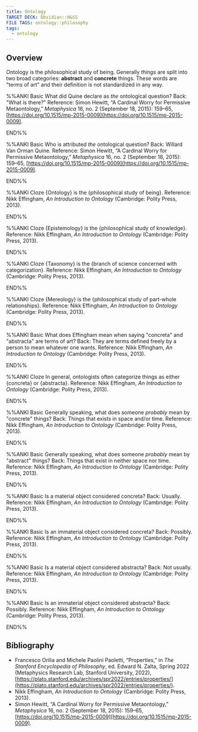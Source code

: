 ```yaml
---
title: Ontology
TARGET DECK: Obsidian::H&SS
FILE TAGS: ontology::philosophy
tags:
  - ontology
---
```


## Overview

Ontology is the philosophical study of being. Generally *things* are split into two broad categories: **abstract** and **concrete** things. These words are "terms of art" and their definition is not standardized in any way.

%%ANKI
Basic
What did Quine declare as *the* ontological question?
Back: "What is there?"
Reference: Simon Hewitt, “A Cardinal Worry for Permissive Metaontology,” _Metaphysica_ 16, no. 2 (September 18, 2015): 159–65, [https://doi.org/10.1515/mp-2015-0009](https://doi.org/10.1515/mp-2015-0009).
<!--ID: 1720912238054-->
END%%

%%ANKI
Basic
Who is attributed *the* ontological question?
Back: Willard Van Orman Quine.
Reference: Simon Hewitt, “A Cardinal Worry for Permissive Metaontology,” _Metaphysica_ 16, no. 2 (September 18, 2015): 159–65, [https://doi.org/10.1515/mp-2015-0009](https://doi.org/10.1515/mp-2015-0009).
<!--ID: 1720912259767-->
END%%

%%ANKI
Cloze
{Ontology} is the {philosophical study of being}.
Reference: Nikk Effingham, _An Introduction to Ontology_ (Cambridge: Polity Press, 2013).
<!--ID: 1720912238058-->
END%%

%%ANKI
Cloze
{Epistemology} is the {philosophical study of knowledge}.
Reference: Nikk Effingham, _An Introduction to Ontology_ (Cambridge: Polity Press, 2013).
<!--ID: 1720912238062-->
END%%

%%ANKI
Cloze
{Taxonomy} is the {branch of science concerned with categorization}.
Reference: Nikk Effingham, _An Introduction to Ontology_ (Cambridge: Polity Press, 2013).
<!--ID: 1720912238066-->
END%%

%%ANKI
Cloze
{Mereology} is the {philosophical study of part-whole relationships}.
Reference: Nikk Effingham, _An Introduction to Ontology_ (Cambridge: Polity Press, 2013).
<!--ID: 1720998380912-->
END%%

%%ANKI
Basic
What does Effingham mean when saying "concreta" and "abstracta" are terms of art?
Back: They are terms defined freely by a person to mean whatever one wants.
Reference: Nikk Effingham, _An Introduction to Ontology_ (Cambridge: Polity Press, 2013).
<!--ID: 1720894782942-->
END%%

%%ANKI
Cloze
In general, ontologists often categorize things as either {concreta} or {abstracta}.
Reference: Nikk Effingham, _An Introduction to Ontology_ (Cambridge: Polity Press, 2013).
<!--ID: 1720894782951-->
END%%

%%ANKI
Basic
Generally speaking, what does someone *probably* mean by "concrete" things?
Back: Things that exists in space and/or time.
Reference: Nikk Effingham, _An Introduction to Ontology_ (Cambridge: Polity Press, 2013).
<!--ID: 1720894782957-->
END%%

%%ANKI
Basic
Generally speaking, what does someone *probably* mean by "abstract" things?
Back: Things that exist in neither space nor time.
Reference: Nikk Effingham, _An Introduction to Ontology_ (Cambridge: Polity Press, 2013).
<!--ID: 1720894782965-->
END%%

%%ANKI
Basic
Is a material object considered concreta?
Back: Usually.
Reference: Nikk Effingham, _An Introduction to Ontology_ (Cambridge: Polity Press, 2013).
<!--ID: 1720894782971-->
END%%

%%ANKI
Basic
Is an immaterial object considered concreta?
Back: Possibly.
Reference: Nikk Effingham, _An Introduction to Ontology_ (Cambridge: Polity Press, 2013).
<!--ID: 1720894782978-->
END%%

%%ANKI
Basic
Is a material object considered abstracta?
Back: Not usually.
Reference: Nikk Effingham, _An Introduction to Ontology_ (Cambridge: Polity Press, 2013).
<!--ID: 1720894782984-->
END%%

%%ANKI
Basic
Is an immaterial object considered abstracta?
Back: Possibly.
Reference: Nikk Effingham, _An Introduction to Ontology_ (Cambridge: Polity Press, 2013).
<!--ID: 1720894782989-->
END%%

## Bibliography

* Francesco Orilia and Michele Paolini Paoletti, “Properties,” in _The Stanford Encyclopedia of Philosophy_, ed. Edward N. Zalta, Spring 2022 (Metaphysics Research Lab, Stanford University, 2022), [https://plato.stanford.edu/archives/spr2022/entries/properties/](https://plato.stanford.edu/archives/spr2022/entries/properties/).
* Nikk Effingham, _An Introduction to Ontology_ (Cambridge: Polity Press, 2013).
* Simon Hewitt, “A Cardinal Worry for Permissive Metaontology,” _Metaphysica_ 16, no. 2 (September 18, 2015): 159–65, [https://doi.org/10.1515/mp-2015-0009](https://doi.org/10.1515/mp-2015-0009).